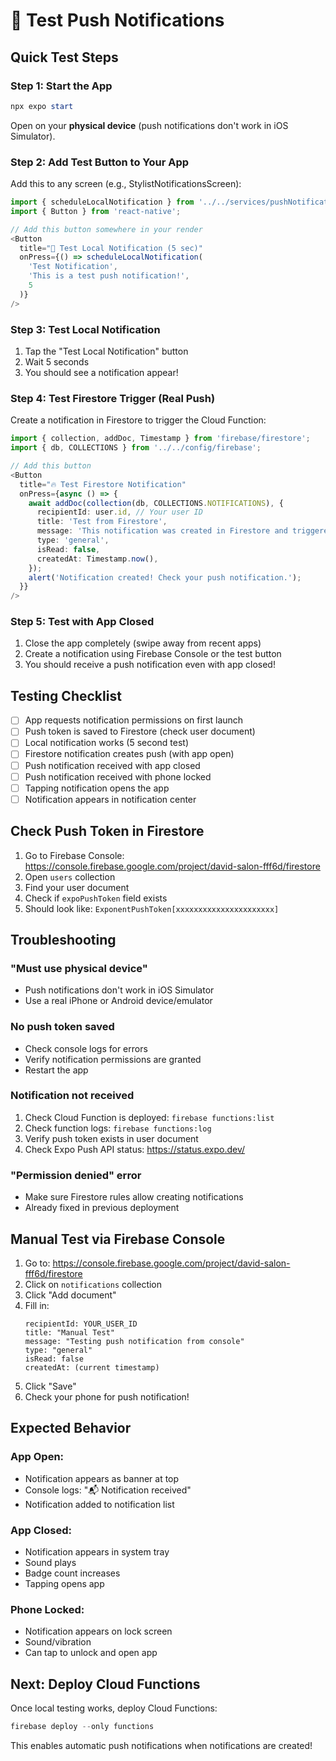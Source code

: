 # 🧪 Test Push Notifications

## Quick Test Steps

### Step 1: Start the App

```powershell
npx expo start
```

Open on your **physical device** (push notifications don't work in iOS Simulator).

### Step 2: Add Test Button to Your App

Add this to any screen (e.g., StylistNotificationsScreen):

```typescript
import { scheduleLocalNotification } from '../../services/pushNotifications';
import { Button } from 'react-native';

// Add this button somewhere in your render
<Button 
  title="🔔 Test Local Notification (5 sec)" 
  onPress={() => scheduleLocalNotification(
    'Test Notification', 
    'This is a test push notification!', 
    5
  )}
/>
```

### Step 3: Test Local Notification

1. Tap the "Test Local Notification" button
2. Wait 5 seconds
3. You should see a notification appear!

### Step 4: Test Firestore Trigger (Real Push)

Create a notification in Firestore to trigger the Cloud Function:

```typescript
import { collection, addDoc, Timestamp } from 'firebase/firestore';
import { db, COLLECTIONS } from '../../config/firebase';

// Add this button
<Button 
  title="🔥 Test Firestore Notification" 
  onPress={async () => {
    await addDoc(collection(db, COLLECTIONS.NOTIFICATIONS), {
      recipientId: user.id, // Your user ID
      title: 'Test from Firestore',
      message: 'This notification was created in Firestore and triggered a push!',
      type: 'general',
      isRead: false,
      createdAt: Timestamp.now(),
    });
    alert('Notification created! Check your push notification.');
  }}
/>
```

### Step 5: Test with App Closed

1. Close the app completely (swipe away from recent apps)
2. Create a notification using Firebase Console or the test button
3. You should receive a push notification even with app closed!

## Testing Checklist

- [ ] App requests notification permissions on first launch
- [ ] Push token is saved to Firestore (check user document)
- [ ] Local notification works (5 second test)
- [ ] Firestore notification creates push (with app open)
- [ ] Push notification received with app closed
- [ ] Push notification received with phone locked
- [ ] Tapping notification opens the app
- [ ] Notification appears in notification center

## Check Push Token in Firestore

1. Go to Firebase Console: https://console.firebase.google.com/project/david-salon-fff6d/firestore
2. Open `users` collection
3. Find your user document
4. Check if `expoPushToken` field exists
5. Should look like: `ExponentPushToken[xxxxxxxxxxxxxxxxxxxxxx]`

## Troubleshooting

### "Must use physical device"
- Push notifications don't work in iOS Simulator
- Use a real iPhone or Android device/emulator

### No push token saved
- Check console logs for errors
- Verify notification permissions are granted
- Restart the app

### Notification not received
1. Check Cloud Function is deployed: `firebase functions:list`
2. Check function logs: `firebase functions:log`
3. Verify push token exists in user document
4. Check Expo Push API status: https://status.expo.dev/

### "Permission denied" error
- Make sure Firestore rules allow creating notifications
- Already fixed in previous deployment

## Manual Test via Firebase Console

1. Go to: https://console.firebase.google.com/project/david-salon-fff6d/firestore
2. Click on `notifications` collection
3. Click "Add document"
4. Fill in:
   ```
   recipientId: YOUR_USER_ID
   title: "Manual Test"
   message: "Testing push notification from console"
   type: "general"
   isRead: false
   createdAt: (current timestamp)
   ```
5. Click "Save"
6. Check your phone for push notification!

## Expected Behavior

### App Open:
- Notification appears as banner at top
- Console logs: "📬 Notification received"
- Notification added to notification list

### App Closed:
- Notification appears in system tray
- Sound plays
- Badge count increases
- Tapping opens app

### Phone Locked:
- Notification appears on lock screen
- Sound/vibration
- Can tap to unlock and open app

## Next: Deploy Cloud Functions

Once local testing works, deploy Cloud Functions:

```powershell
firebase deploy --only functions
```

This enables automatic push notifications when notifications are created!
